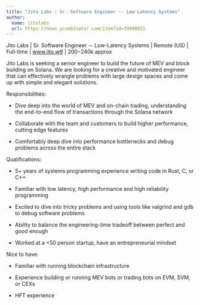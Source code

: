 ```yaml
---
title: "Jito Labs : Sr. Software Engineer -- Low-Latency Systems"
author:
  name: jitolabs
  url: https://news.ycombinator.com/item?id=39900851
---
```

Jito Labs | Sr. Software Engineer -- Low-Latency Systems | Remote (US) | Full-time | www.jito.wtf | $200-$240k approx

Jito Labs is seeking a senior engineer to build the future of MEV and block building on Solana. We are looking for a creative and motivated engineer that can effectively wrangle problems with large design spaces and come up with simple and elegant solutions.

Responsibilities:

- Dive deep into the world of MEV and on-chain trading, understanding the end-to-end flow of transactions through the Solana network

- Collaborate with the team and customers to build higher performance, cutting edge features

- Comfortably deep dive into performance bottlenecks and debug problems across the entire stack

Qualifications:

- 5+ years of systems programming experience writing code in Rust, C, or C++

- Familiar with low latency, high performance and high reliability programming

- Excited to dive into tricky problems and using tools like valgrind and gdb to debug software problems

- Ability to balance the engineering-time tradeoff between perfect and good enough

- Worked at a &lt;50 person startup, have an entrepreneurial mindset

Nice to have:

- Familiar with running blockchain infrastructure

- Experience building or running MEV bots or trading bots on EVM, SVM, or CEXs

- HFT experience
